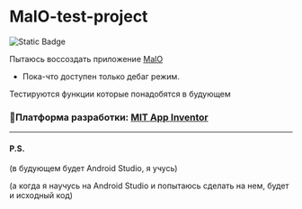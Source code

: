 # MalO-test-project
![Static Badge](https://img.shields.io/badge/MIT%20-%20App%20Inventor%20-%20green?style=plastic&logo=android&logoColor=333&labelColor=orange&color=green&link=https%3A%2F%2Fappinventor.mit.edu)


Пытаюсь воссоздать приложение [MalO](https://scpfoundation.net/scp-1471)

- Пока-что доступен только дебаг режим.

Тестируются функции которые понадобятся в будующем

### 🤖Платформа разработки: [MIT App Inventor](https://appinventor.mit.edu/)


---
#### P.S.

(в будующем будет Android Studio, я учусь)

(а когда я научусь на Android Studio и попытаюсь сделать на нем, будет и исходный код)